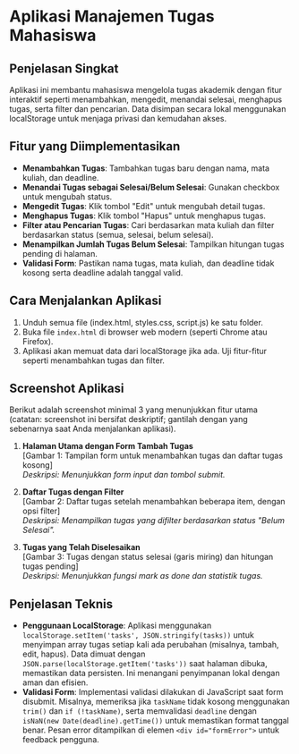# Aplikasi Manajemen Tugas Mahasiswa

## Penjelasan Singkat
Aplikasi ini membantu mahasiswa mengelola tugas akademik dengan fitur interaktif seperti menambahkan, mengedit, menandai selesai, menghapus tugas, serta filter dan pencarian. Data disimpan secara lokal menggunakan localStorage untuk menjaga privasi dan kemudahan akses.

## Fitur yang Diimplementasikan
- **Menambahkan Tugas**: Tambahkan tugas baru dengan nama, mata kuliah, dan deadline.
- **Menandai Tugas sebagai Selesai/Belum Selesai**: Gunakan checkbox untuk mengubah status.
- **Mengedit Tugas**: Klik tombol "Edit" untuk mengubah detail tugas.
- **Menghapus Tugas**: Klik tombol "Hapus" untuk menghapus tugas.
- **Filter atau Pencarian Tugas**: Cari berdasarkan mata kuliah dan filter berdasarkan status (semua, selesai, belum selesai).
- **Menampilkan Jumlah Tugas Belum Selesai**: Tampilkan hitungan tugas pending di halaman.
- **Validasi Form**: Pastikan nama tugas, mata kuliah, dan deadline tidak kosong serta deadline adalah tanggal valid.

## Cara Menjalankan Aplikasi
1. Unduh semua file (index.html, styles.css, script.js) ke satu folder.
2. Buka file `index.html` di browser web modern (seperti Chrome atau Firefox).
3. Aplikasi akan memuat data dari localStorage jika ada. Uji fitur-fitur seperti menambahkan tugas dan filter.

## Screenshot Aplikasi
Berikut adalah screenshot minimal 3 yang menunjukkan fitur utama (catatan: screenshot ini bersifat deskriptif; gantilah dengan yang sebenarnya saat Anda menjalankan aplikasi).

1. **Halaman Utama dengan Form Tambah Tugas**  
   [Gambar 1: Tampilan form untuk menambahkan tugas dan daftar tugas kosong]  
   *Deskripsi: Menunjukkan form input dan tombol submit.*

2. **Daftar Tugas dengan Filter**  
   [Gambar 2: Daftar tugas setelah menambahkan beberapa item, dengan opsi filter]  
   *Deskripsi: Menampilkan tugas yang difilter berdasarkan status "Belum Selesai".*

3. **Tugas yang Telah Diselesaikan**  
   [Gambar 3: Tugas dengan status selesai (garis miring) dan hitungan tugas pending]  
   *Deskripsi: Menunjukkan fungsi mark as done dan statistik tugas.*

## Penjelasan Teknis
- **Penggunaan LocalStorage**: Aplikasi menggunakan `localStorage.setItem('tasks', JSON.stringify(tasks))` untuk menyimpan array tugas setiap kali ada perubahan (misalnya, tambah, edit, hapus). Data dimuat dengan `JSON.parse(localStorage.getItem('tasks'))` saat halaman dibuka, memastikan data persisten. Ini menangani penyimpanan lokal dengan aman dan efisien.
- **Validasi Form**: Implementasi validasi dilakukan di JavaScript saat form disubmit. Misalnya, memeriksa jika `taskName` tidak kosong menggunakan `trim()` dan `if (!taskName)`, serta memvalidasi `deadline` dengan `isNaN(new Date(deadline).getTime())` untuk memastikan format tanggal benar. Pesan error ditampilkan di elemen `<div id="formError">` untuk feedback pengguna.
